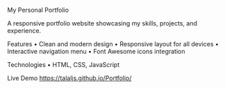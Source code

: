 My Personal Portfolio

A responsive portfolio website showcasing my skills, projects, and experience.

Features
	•	Clean and modern design
	•	Responsive layout for all devices
	•	Interactive navigation menu
	•	Font Awesome icons integration

Technologies
	•	HTML, CSS, JavaScript

Live Demo https://talaljs.github.io/Portfolio/
